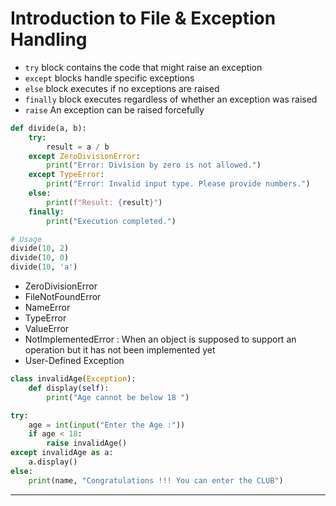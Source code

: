 # Introduction to File & Exception Handling
- `try` block contains the code that might raise an exception
- `except` blocks handle specific exceptions
- `else` block executes if no exceptions are raised
- `finally` block executes regardless of whether an exception was raised
- `raise` An exception can be raised forcefully

```python
def divide(a, b):
    try:
        result = a / b
    except ZeroDivisionError:
        print("Error: Division by zero is not allowed.")
    except TypeError:
        print("Error: Invalid input type. Please provide numbers.")
    else:
        print(f"Result: {result}")
    finally:
        print("Execution completed.")

# Usage
divide(10, 2)
divide(10, 0)
divide(10, 'a')
```

- ZeroDivisionError
- FileNotFoundError
- NameError 
- TypeError 
- ValueError
- NotImplementedError : When an object is supposed to support an operation but it has not been implemented yet
- User-Defined Exception
```python
class invalidAge(Exception):
	def display(self):
		print("Age cannot be below 18 ")

try:
	age = int(input("Enter the Age :"))
	if age < 18:
		raise invalidAge()
except invalidAge as a:
	a.display()
else:
	print(name, "Congratulations !!! You can enter the CLUB")
```
---
